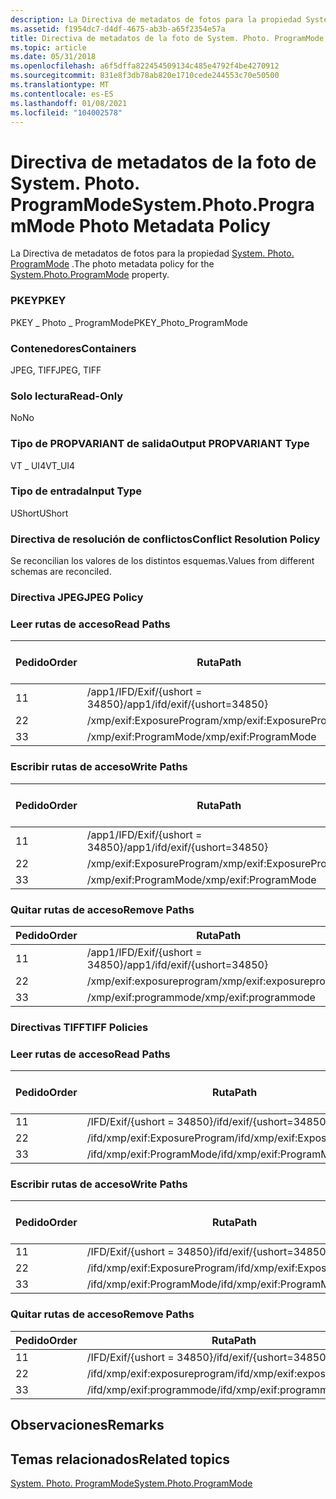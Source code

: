 ```yaml
---
description: La Directiva de metadatos de fotos para la propiedad System. Photo. ProgramMode.
ms.assetid: f1954dc7-d4df-4675-ab3b-a65f2354e57a
title: Directiva de metadatos de la foto de System. Photo. ProgramMode
ms.topic: article
ms.date: 05/31/2018
ms.openlocfilehash: a6f5dffa822454509134c485e4792f4be4270912
ms.sourcegitcommit: 831e8f3db78ab820e1710cede244553c70e50500
ms.translationtype: MT
ms.contentlocale: es-ES
ms.lasthandoff: 01/08/2021
ms.locfileid: "104002578"
---
```

# <a name="systemphotoprogrammode-photo-metadata-policy"></a><span data-ttu-id="0952b-103">Directiva de metadatos de la foto de System. Photo. ProgramMode</span><span class="sxs-lookup"><span data-stu-id="0952b-103">System.Photo.ProgramMode Photo Metadata Policy</span></span>

<span data-ttu-id="0952b-104">La Directiva de metadatos de fotos para la propiedad [System. Photo. ProgramMode](../properties/props-system-photo-programmode.md) .</span><span class="sxs-lookup"><span data-stu-id="0952b-104">The photo metadata policy for the [System.Photo.ProgramMode](../properties/props-system-photo-programmode.md) property.</span></span>

### <a name="pkey"></a><span data-ttu-id="0952b-105">PKEY</span><span class="sxs-lookup"><span data-stu-id="0952b-105">PKEY</span></span>

<span data-ttu-id="0952b-106">PKEY \_ Photo \_ ProgramMode</span><span class="sxs-lookup"><span data-stu-id="0952b-106">PKEY\_Photo\_ProgramMode</span></span>

### <a name="containers"></a><span data-ttu-id="0952b-107">Contenedores</span><span class="sxs-lookup"><span data-stu-id="0952b-107">Containers</span></span>

<span data-ttu-id="0952b-108">JPEG, TIFF</span><span class="sxs-lookup"><span data-stu-id="0952b-108">JPEG, TIFF</span></span>

### <a name="read-only"></a><span data-ttu-id="0952b-109">Solo lectura</span><span class="sxs-lookup"><span data-stu-id="0952b-109">Read-Only</span></span>

<span data-ttu-id="0952b-110">No</span><span class="sxs-lookup"><span data-stu-id="0952b-110">No</span></span>

### <a name="output-propvariant-type"></a><span data-ttu-id="0952b-111">Tipo de PROPVARIANT de salida</span><span class="sxs-lookup"><span data-stu-id="0952b-111">Output PROPVARIANT Type</span></span>

<span data-ttu-id="0952b-112">VT \_ UI4</span><span class="sxs-lookup"><span data-stu-id="0952b-112">VT\_UI4</span></span>

### <a name="input-type"></a><span data-ttu-id="0952b-113">Tipo de entrada</span><span class="sxs-lookup"><span data-stu-id="0952b-113">Input Type</span></span>

<span data-ttu-id="0952b-114">UShort</span><span class="sxs-lookup"><span data-stu-id="0952b-114">UShort</span></span>

### <a name="conflict-resolution-policy"></a><span data-ttu-id="0952b-115">Directiva de resolución de conflictos</span><span class="sxs-lookup"><span data-stu-id="0952b-115">Conflict Resolution Policy</span></span>

<span data-ttu-id="0952b-116">Se reconcilian los valores de los distintos esquemas.</span><span class="sxs-lookup"><span data-stu-id="0952b-116">Values from different schemas are reconciled.</span></span>

### <a name="jpeg-policy"></a><span data-ttu-id="0952b-117">Directiva JPEG</span><span class="sxs-lookup"><span data-stu-id="0952b-117">JPEG Policy</span></span>

### <a name="read-paths"></a><span data-ttu-id="0952b-118">Leer rutas de acceso</span><span class="sxs-lookup"><span data-stu-id="0952b-118">Read Paths</span></span>



| <span data-ttu-id="0952b-119">Pedido</span><span class="sxs-lookup"><span data-stu-id="0952b-119">Order</span></span> | <span data-ttu-id="0952b-120">Ruta</span><span class="sxs-lookup"><span data-stu-id="0952b-120">Path</span></span>                          | <span data-ttu-id="0952b-121">Formato de disco</span><span class="sxs-lookup"><span data-stu-id="0952b-121">Disk Format</span></span> |
|-------|-------------------------------|-------------|
| <span data-ttu-id="0952b-122">1</span><span class="sxs-lookup"><span data-stu-id="0952b-122">1</span></span>     | <span data-ttu-id="0952b-123">/app1/IFD/Exif/{ushort = 34850}</span><span class="sxs-lookup"><span data-stu-id="0952b-123">/app1/ifd/exif/{ushort=34850}</span></span> | <span data-ttu-id="0952b-124">ushort</span><span class="sxs-lookup"><span data-stu-id="0952b-124">ushort</span></span>      |
| <span data-ttu-id="0952b-125">2</span><span class="sxs-lookup"><span data-stu-id="0952b-125">2</span></span>     | <span data-ttu-id="0952b-126">/xmp/exif:ExposureProgram</span><span class="sxs-lookup"><span data-stu-id="0952b-126">/xmp/exif:ExposureProgram</span></span>     | <span data-ttu-id="0952b-127">unicode</span><span class="sxs-lookup"><span data-stu-id="0952b-127">unicode</span></span>     |
| <span data-ttu-id="0952b-128">3</span><span class="sxs-lookup"><span data-stu-id="0952b-128">3</span></span>     | <span data-ttu-id="0952b-129">/xmp/exif:ProgramMode</span><span class="sxs-lookup"><span data-stu-id="0952b-129">/xmp/exif:ProgramMode</span></span>         | <span data-ttu-id="0952b-130">unicode</span><span class="sxs-lookup"><span data-stu-id="0952b-130">unicode</span></span>     |



 

### <a name="write-paths"></a><span data-ttu-id="0952b-131">Escribir rutas de acceso</span><span class="sxs-lookup"><span data-stu-id="0952b-131">Write Paths</span></span>



| <span data-ttu-id="0952b-132">Pedido</span><span class="sxs-lookup"><span data-stu-id="0952b-132">Order</span></span> | <span data-ttu-id="0952b-133">Ruta</span><span class="sxs-lookup"><span data-stu-id="0952b-133">Path</span></span>                          | <span data-ttu-id="0952b-134">Formato de disco</span><span class="sxs-lookup"><span data-stu-id="0952b-134">Disk Format</span></span> |
|-------|-------------------------------|-------------|
| <span data-ttu-id="0952b-135">1</span><span class="sxs-lookup"><span data-stu-id="0952b-135">1</span></span>     | <span data-ttu-id="0952b-136">/app1/IFD/Exif/{ushort = 34850}</span><span class="sxs-lookup"><span data-stu-id="0952b-136">/app1/ifd/exif/{ushort=34850}</span></span> | <span data-ttu-id="0952b-137">ushort</span><span class="sxs-lookup"><span data-stu-id="0952b-137">ushort</span></span>      |
| <span data-ttu-id="0952b-138">2</span><span class="sxs-lookup"><span data-stu-id="0952b-138">2</span></span>     | <span data-ttu-id="0952b-139">/xmp/exif:ExposureProgram</span><span class="sxs-lookup"><span data-stu-id="0952b-139">/xmp/exif:ExposureProgram</span></span>     | <span data-ttu-id="0952b-140">unicode</span><span class="sxs-lookup"><span data-stu-id="0952b-140">unicode</span></span>     |
| <span data-ttu-id="0952b-141">3</span><span class="sxs-lookup"><span data-stu-id="0952b-141">3</span></span>     | <span data-ttu-id="0952b-142">/xmp/exif:ProgramMode</span><span class="sxs-lookup"><span data-stu-id="0952b-142">/xmp/exif:ProgramMode</span></span>         | <span data-ttu-id="0952b-143">unicode</span><span class="sxs-lookup"><span data-stu-id="0952b-143">unicode</span></span>     |



 

### <a name="remove-paths"></a><span data-ttu-id="0952b-144">Quitar rutas de acceso</span><span class="sxs-lookup"><span data-stu-id="0952b-144">Remove Paths</span></span>



| <span data-ttu-id="0952b-145">Pedido</span><span class="sxs-lookup"><span data-stu-id="0952b-145">Order</span></span> | <span data-ttu-id="0952b-146">Ruta</span><span class="sxs-lookup"><span data-stu-id="0952b-146">Path</span></span>                          |
|-------|-------------------------------|
| <span data-ttu-id="0952b-147">1</span><span class="sxs-lookup"><span data-stu-id="0952b-147">1</span></span>     | <span data-ttu-id="0952b-148">/app1/IFD/Exif/{ushort = 34850}</span><span class="sxs-lookup"><span data-stu-id="0952b-148">/app1/ifd/exif/{ushort=34850}</span></span> |
| <span data-ttu-id="0952b-149">2</span><span class="sxs-lookup"><span data-stu-id="0952b-149">2</span></span>     | <span data-ttu-id="0952b-150">/xmp/exif:exposureprogram</span><span class="sxs-lookup"><span data-stu-id="0952b-150">/xmp/exif:exposureprogram</span></span>     |
| <span data-ttu-id="0952b-151">3</span><span class="sxs-lookup"><span data-stu-id="0952b-151">3</span></span>     | <span data-ttu-id="0952b-152">/xmp/exif:programmode</span><span class="sxs-lookup"><span data-stu-id="0952b-152">/xmp/exif:programmode</span></span>         |



 

### <a name="tiff-policies"></a><span data-ttu-id="0952b-153">Directivas TIFF</span><span class="sxs-lookup"><span data-stu-id="0952b-153">TIFF Policies</span></span>

### <a name="read-paths"></a><span data-ttu-id="0952b-154">Leer rutas de acceso</span><span class="sxs-lookup"><span data-stu-id="0952b-154">Read Paths</span></span>



| <span data-ttu-id="0952b-155">Pedido</span><span class="sxs-lookup"><span data-stu-id="0952b-155">Order</span></span> | <span data-ttu-id="0952b-156">Ruta</span><span class="sxs-lookup"><span data-stu-id="0952b-156">Path</span></span>                          | <span data-ttu-id="0952b-157">Formato de disco</span><span class="sxs-lookup"><span data-stu-id="0952b-157">Disk Format</span></span> |
|-------|-------------------------------|-------------|
| <span data-ttu-id="0952b-158">1</span><span class="sxs-lookup"><span data-stu-id="0952b-158">1</span></span>     | <span data-ttu-id="0952b-159">/IFD/Exif/{ushort = 34850}</span><span class="sxs-lookup"><span data-stu-id="0952b-159">/ifd/exif/{ushort=34850}</span></span>      | <span data-ttu-id="0952b-160">ushort</span><span class="sxs-lookup"><span data-stu-id="0952b-160">ushort</span></span>      |
| <span data-ttu-id="0952b-161">2</span><span class="sxs-lookup"><span data-stu-id="0952b-161">2</span></span>     | <span data-ttu-id="0952b-162">/ifd/xmp/exif:ExposureProgram</span><span class="sxs-lookup"><span data-stu-id="0952b-162">/ifd/xmp/exif:ExposureProgram</span></span> | <span data-ttu-id="0952b-163">unicode</span><span class="sxs-lookup"><span data-stu-id="0952b-163">unicode</span></span>     |
| <span data-ttu-id="0952b-164">3</span><span class="sxs-lookup"><span data-stu-id="0952b-164">3</span></span>     | <span data-ttu-id="0952b-165">/ifd/xmp/exif:ProgramMode</span><span class="sxs-lookup"><span data-stu-id="0952b-165">/ifd/xmp/exif:ProgramMode</span></span>     | <span data-ttu-id="0952b-166">unicode</span><span class="sxs-lookup"><span data-stu-id="0952b-166">unicode</span></span>     |



 

### <a name="write-paths"></a><span data-ttu-id="0952b-167">Escribir rutas de acceso</span><span class="sxs-lookup"><span data-stu-id="0952b-167">Write Paths</span></span>



| <span data-ttu-id="0952b-168">Pedido</span><span class="sxs-lookup"><span data-stu-id="0952b-168">Order</span></span> | <span data-ttu-id="0952b-169">Ruta</span><span class="sxs-lookup"><span data-stu-id="0952b-169">Path</span></span>                          | <span data-ttu-id="0952b-170">Formato de disco</span><span class="sxs-lookup"><span data-stu-id="0952b-170">Disk Format</span></span> |
|-------|-------------------------------|-------------|
| <span data-ttu-id="0952b-171">1</span><span class="sxs-lookup"><span data-stu-id="0952b-171">1</span></span>     | <span data-ttu-id="0952b-172">/IFD/Exif/{ushort = 34850}</span><span class="sxs-lookup"><span data-stu-id="0952b-172">/ifd/exif/{ushort=34850}</span></span>      | <span data-ttu-id="0952b-173">ushort</span><span class="sxs-lookup"><span data-stu-id="0952b-173">ushort</span></span>      |
| <span data-ttu-id="0952b-174">2</span><span class="sxs-lookup"><span data-stu-id="0952b-174">2</span></span>     | <span data-ttu-id="0952b-175">/ifd/xmp/exif:ExposureProgram</span><span class="sxs-lookup"><span data-stu-id="0952b-175">/ifd/xmp/exif:ExposureProgram</span></span> | <span data-ttu-id="0952b-176">unicode</span><span class="sxs-lookup"><span data-stu-id="0952b-176">unicode</span></span>     |
| <span data-ttu-id="0952b-177">3</span><span class="sxs-lookup"><span data-stu-id="0952b-177">3</span></span>     | <span data-ttu-id="0952b-178">/ifd/xmp/exif:ProgramMode</span><span class="sxs-lookup"><span data-stu-id="0952b-178">/ifd/xmp/exif:ProgramMode</span></span>     | <span data-ttu-id="0952b-179">unicode</span><span class="sxs-lookup"><span data-stu-id="0952b-179">unicode</span></span>     |



 

### <a name="remove-paths"></a><span data-ttu-id="0952b-180">Quitar rutas de acceso</span><span class="sxs-lookup"><span data-stu-id="0952b-180">Remove Paths</span></span>



| <span data-ttu-id="0952b-181">Pedido</span><span class="sxs-lookup"><span data-stu-id="0952b-181">Order</span></span> | <span data-ttu-id="0952b-182">Ruta</span><span class="sxs-lookup"><span data-stu-id="0952b-182">Path</span></span>                          |
|-------|-------------------------------|
| <span data-ttu-id="0952b-183">1</span><span class="sxs-lookup"><span data-stu-id="0952b-183">1</span></span>     | <span data-ttu-id="0952b-184">/IFD/Exif/{ushort = 34850}</span><span class="sxs-lookup"><span data-stu-id="0952b-184">/ifd/exif/{ushort=34850}</span></span>      |
| <span data-ttu-id="0952b-185">2</span><span class="sxs-lookup"><span data-stu-id="0952b-185">2</span></span>     | <span data-ttu-id="0952b-186">/ifd/xmp/exif:exposureprogram</span><span class="sxs-lookup"><span data-stu-id="0952b-186">/ifd/xmp/exif:exposureprogram</span></span> |
| <span data-ttu-id="0952b-187">3</span><span class="sxs-lookup"><span data-stu-id="0952b-187">3</span></span>     | <span data-ttu-id="0952b-188">/ifd/xmp/exif:programmode</span><span class="sxs-lookup"><span data-stu-id="0952b-188">/ifd/xmp/exif:programmode</span></span>     |



 

## <a name="remarks"></a><span data-ttu-id="0952b-189">Observaciones</span><span class="sxs-lookup"><span data-stu-id="0952b-189">Remarks</span></span>

## <a name="related-topics"></a><span data-ttu-id="0952b-190">Temas relacionados</span><span class="sxs-lookup"><span data-stu-id="0952b-190">Related topics</span></span>

<dl> <dt>

[<span data-ttu-id="0952b-191">System. Photo. ProgramMode</span><span class="sxs-lookup"><span data-stu-id="0952b-191">System.Photo.ProgramMode</span></span>](../properties/props-system-photo-programmode.md)
</dt> </dl>

 

 
